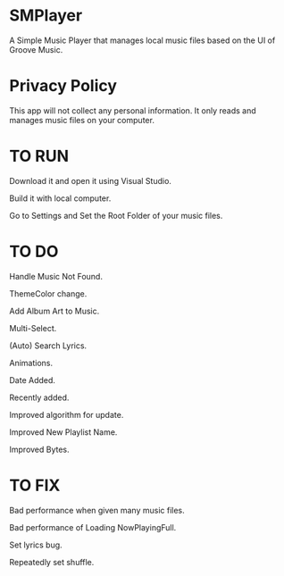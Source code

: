 # SMPlayer
A Simple Music Player that manages local music files based on the UI of Groove Music.

# Privacy Policy
This app will not collect any personal information. It only reads and manages music files on your computer.

# TO RUN
Download it and open it using Visual Studio.

Build it with local computer.

Go to Settings and Set the Root Folder of your music files.

# TO DO
Handle Music Not Found.

ThemeColor change.

Add Album Art to Music.

Multi-Select.

(Auto) Search Lyrics.

Animations.

Date Added.

Recently added.

Improved algorithm for update.

Improved New Playlist Name.

Improved Bytes.

# TO FIX
Bad performance when given many music files.

Bad performance of Loading NowPlayingFull.

Set lyrics bug.

Repeatedly set shuffle.